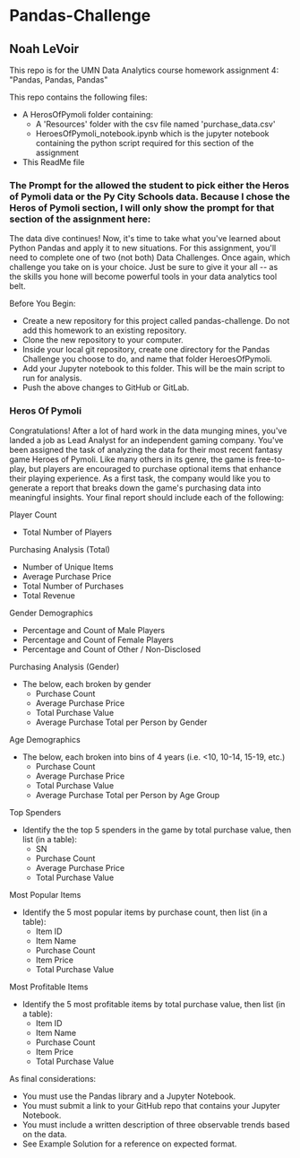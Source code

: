 # Pandas-Challenge

## Noah LeVoir

This repo is for the UMN Data Analytics course homework assignment 4: "Pandas, Pandas, Pandas"

This repo contains the following files:
  - A HerosOfPymoli folder containing:
    - A 'Resources' folder with the csv file named 'purchase_data.csv'
    - HeroesOfPymoli_notebook.ipynb which is the jupyter notebook containing the python script required for this section of the assignment
  - This ReadMe file

### The Prompt for the allowed the student to pick either the Heros of Pymoli data or the Py City Schools data. Because I chose the Heros of Pymoli section, I will only show the prompt for that section of the assignment here:

The data dive continues!
Now, it's time to take what you've learned about Python Pandas and apply it to new situations. For this assignment, you'll need to complete one of two (not both)  Data Challenges. Once again, which challenge you take on is your choice. Just be sure to give it your all -- as the skills you hone will become powerful tools in your data analytics tool belt.

Before You Begin:
  - Create a new repository for this project called pandas-challenge. Do not add this homework to an existing repository.
  - Clone the new repository to your computer.
  - Inside your local git repository, create one directory for the Pandas Challenge you choose to do, and name that folder HeroesOfPymoli.
  - Add your Jupyter notebook to this folder. This will be the main script to run for analysis.
  - Push the above changes to GitHub or GitLab.

### Heros Of Pymoli
Congratulations! After a lot of hard work in the data munging mines, you've landed a job as Lead Analyst for an independent gaming company. You've been assigned the task of analyzing the data for their most recent fantasy game Heroes of Pymoli.
Like many others in its genre, the game is free-to-play, but players are encouraged to purchase optional items that enhance their playing experience. As a first task, the company would like you to generate a report that breaks down the game's purchasing data into meaningful insights.
Your final report should include each of the following:

Player Count
  - Total Number of Players


Purchasing Analysis (Total)
  - Number of Unique Items
  - Average Purchase Price
  - Total Number of Purchases
  - Total Revenue


Gender Demographics
  - Percentage and Count of Male Players
  - Percentage and Count of Female Players
  - Percentage and Count of Other / Non-Disclosed


Purchasing Analysis (Gender)
  - The below, each broken by gender
    - Purchase Count
    - Average Purchase Price
    - Total Purchase Value
    - Average Purchase Total per Person by Gender

Age Demographics
  - The below, each broken into bins of 4 years (i.e. <10, 10-14, 15-19, etc.)
    - Purchase Count
    - Average Purchase Price
    - Total Purchase Value
    - Average Purchase Total per Person by Age Group

Top Spenders
  - Identify the the top 5 spenders in the game by total purchase value, then list (in a table):
    - SN
    - Purchase Count
    - Average Purchase Price
    - Total Purchase Value

Most Popular Items
  - Identify the 5 most popular items by purchase count, then list (in a table):
    - Item ID
    - Item Name
    - Purchase Count
    - Item Price
    - Total Purchase Value

Most Profitable Items
  - Identify the 5 most profitable items by total purchase value, then list (in a table):
    - Item ID
    - Item Name
    - Purchase Count
    - Item Price
    - Total Purchase Value

As final considerations:
  - You must use the Pandas library and a Jupyter Notebook.
  - You must submit a link to your GitHub repo that contains your Jupyter Notebook.
  - You must include a written description of three observable trends based on the data.
  - See Example Solution for a reference on expected format.
